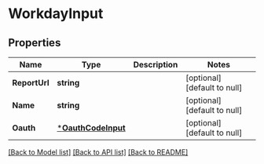 # WorkdayInput

## Properties
Name | Type | Description | Notes
------------ | ------------- | ------------- | -------------
**ReportUrl** | **string** |  | [optional] [default to null]
**Name** | **string** |  | [optional] [default to null]
**Oauth** | [***OauthCodeInput**](oauth-code-input.md) |  | [optional] [default to null]

[[Back to Model list]](../README.md#documentation-for-models) [[Back to API list]](../README.md#documentation-for-api-endpoints) [[Back to README]](../README.md)


